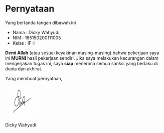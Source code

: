 # Pernyataan

Yang bertanda tangan dibawah ini

* Nama : Dicky Wahyudi
* NIM : 165150200111005
* Kelas : IF-I

**Demi Allah** (atau sesuai keyakinan masing-masing) bahwa pekerjaan saya ini **MURNI** hasil pekerjaan sendiri. Jika saya melakukan kecurangan dalam mengerjakan tugas ini, saya **siap** menerima semua sanksi yang berlaku di dunia dan akhirat.

Yang membuat pernyataan,

<p align="left">
  <img src="https://github.com/advprog-practicuum-if-i-1617/latihan-bab1-dckwhy/raw/master/ttd.jpg" width="100" height="100"/>
</p>


Dicky Wahyudi

